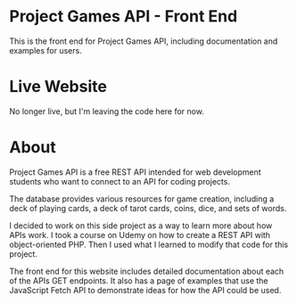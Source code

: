 # Project Games API - Front End
This is the front end for Project Games API, including documentation and examples for users.

# Live Website
No longer live, but I'm leaving the code here for now.

# About
Project Games API is a free REST API intended for web development students who want to connect to an API for coding projects. 

The database provides various resources for game creation, including a deck of playing cards, a deck of tarot cards, coins, dice, and sets of words.

I decided to work on this side project as a way to learn more about how APIs work. I took a course on Udemy on how to create a REST API with object-oriented PHP. 
Then I used what I learned to modify that code for this project.

The front end for this website includes detailed documentation about each of the APIs GET endpoints. It also has a page of examples that use the JavaScript Fetch API to demonstrate ideas for how the API could be used.
